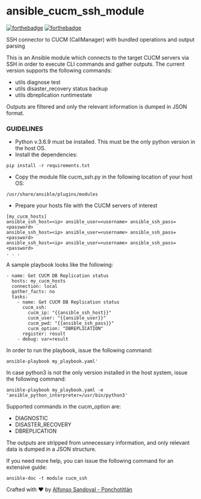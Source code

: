 # ansible_cucm_ssh_module

[![forthebadge](https://forthebadge.com/images/badges/made-with-python.svg)](https://forthebadge.com) [![forthebadge](https://forthebadge.com/images/badges/built-with-love.svg)](https://forthebadge.com)

SSH connector to CUCM (CallManager) with bundled operations and output parsing

This is an Ansible module which connects to the target CUCM servers via SSH in order to execute CLI commands and gather outputs.
The current version supports the following commands:

- utils diagnose test
- utils disaster_recovery status backup
- utils dbreplication runtimestate

Outputs are filtered and only the relevant information is dumped in JSON format.

 ### GUIDELINES

- Python v.3.6.9 must be installed. This must be the only python version in the host OS.
- Install the dependencies:
```
pip install -r requirements.txt
```
- Copy the module file cucm_ssh.py in the following location of your host OS:
```
/usr/share/ansible/plugins/modules
```
- Prepare your hosts file with the CUCM servers of interest 
```
[my_cucm_hosts]
ansible_ssh_host=<ip> ansible_user=<username> ansible_ssh_pass=<password>
ansible_ssh_host=<ip> ansible_user=<username> ansible_ssh_pass=<password>
ansible_ssh_host=<ip> ansible_user=<username> ansible_ssh_pass=<password>
. . .
```

A sample playbook looks like the following: 
```
- name: Get CUCM DB Replication status 
  hosts: my_cucm_hosts
  connection: local
  gather_facts: no
  tasks:
    - name: Get CUCM DB Replication status
      cucm_ssh:
        cucm_ip: "{{ansible_ssh_host}}"
        cucm_user: "{{ansible_user}}"
        cucm_pwd: "{{ansible_ssh_pass}}"
        cucm_option: "DBREPLICATION"
      register: result
    - debug: var=result
```
In order to run the playbook, issue the following command:
```
ansible-playbook my_playbook.yaml'
```

In case python3 is not the only version installed in the host system, issue the following command:
```
ansible-playbook my_playbook.yaml -e 'ansible_python_interpreter=/usr/bin/python3'
```

Supported commands in the cucm_option are:
- DIAGNOSTIC
- DISASTER_RECOVERY
- DBREPLICATION

The outputs are stripped from unnecessary information, and only relevant data is dumped in a JSON structure.

If you need more help, you can issue the following command for an extensive guide:
```
ansible-doc -t module cucm_ssh
```

Crafted with :heart: by [Alfonso Sandoval - Ponchotitlán](https://linkedin.com/in/asandovalros)
